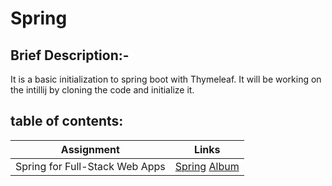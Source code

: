 # Spring

## Brief Description:-

It is a basic initialization to spring boot with Thymeleaf. It will be working on the intillij by cloning the code and initialize it.



## table of contents:
Assignment | Links
---------- | ----------
Spring for Full-Stack Web Apps    | [Spring](songr/src/main/java/asac/com/example/songr/HomeController.java) [Album](songr/src/main/java/asac/com/example/songr/Album.java)


